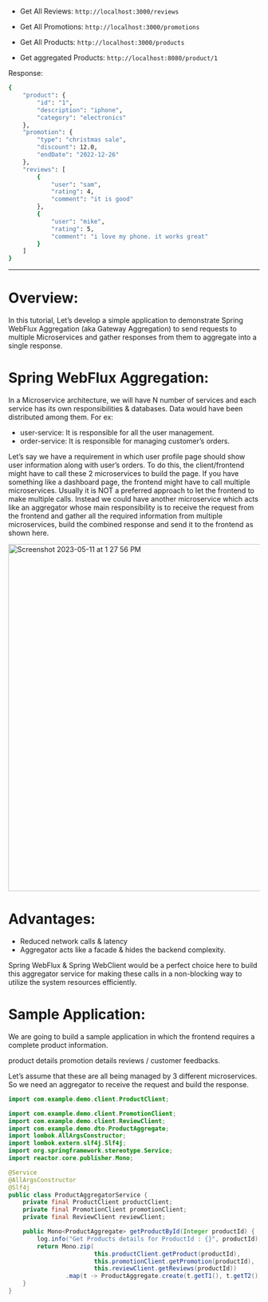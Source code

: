 #

- Get All Reviews: `http://localhost:3000/reviews`

- Get All Promotions: `http://localhost:3000/promotions`

- Get All Products: `http://localhost:3000/products`

- Get aggregated Products: `http://localhost:8080/product/1`

Response:

```sh
{
    "product": {
        "id": "1",
        "description": "iphone",
        "category": "electronics"
    },
    "promotion": {
        "type": "christmas sale",
        "discount": 12.0,
        "endDate": "2022-12-26"
    },
    "reviews": [
        {
            "user": "sam",
            "rating": 4,
            "comment": "it is good"
        },
        {
            "user": "mike",
            "rating": 5,
            "comment": "i love my phone. it works great"
        }
    ]
}
```
-----------

# Overview:
In this tutorial, Let’s develop a simple application to demonstrate Spring WebFlux Aggregation (aka Gateway Aggregation) to send requests to multiple Microservices and gather responses from them to aggregate into a single response.

# Spring WebFlux Aggregation:
In a Microservice architecture, we will have N number of services and each service has its own responsibilities & databases. Data would have been distributed among them. For ex:

- user-service: It is responsible for all the user management.
- order-service: It is responsible for managing customer’s orders.

Let’s say we have a requirement in which user profile page should show user information along with user’s orders. To do this, the client/frontend might have to call these 2 microservices to build the page. If you have something like a dashboard page, the frontend might have to call multiple microservices. Usually it is NOT a preferred approach to let the frontend to make multiple calls. Instead we could have another microservice which acts like an aggregator whose main responsibility is to receive the request from the frontend and gather all the  required information from multiple microservices, build the combined response and send it to the frontend as shown here.

<img width="695" alt="Screenshot 2023-05-11 at 1 27 56 PM" src="https://github.com/javaHelper/spring-boot-advance-demos/assets/54174687/1f37f215-2f4c-4e8d-8fb0-ff26a42540bd">

# Advantages:
- Reduced network calls & latency
- Aggregator acts like a facade & hides the backend complexity.

Spring WebFlux & Spring WebClient would be a perfect choice here to build this aggregator service for making these calls in a non-blocking way to utilize the system resources efficiently.

# Sample Application:
We are going to build a sample application in which the frontend requires a complete product information.

product details
promotion details
reviews / customer feedbacks.

Let’s assume that these are all being managed by 3 different microservices. So we need an aggregator to receive the request and build the response.



```java
import com.example.demo.client.ProductClient;

import com.example.demo.client.PromotionClient;
import com.example.demo.client.ReviewClient;
import com.example.demo.dto.ProductAggregate;
import lombok.AllArgsConstructor;
import lombok.extern.slf4j.Slf4j;
import org.springframework.stereotype.Service;
import reactor.core.publisher.Mono;

@Service
@AllArgsConstructor
@Slf4j
public class ProductAggregatorService {
    private final ProductClient productClient;
    private final PromotionClient promotionClient;
    private final ReviewClient reviewClient;

    public Mono<ProductAggregate> getProductById(Integer productId) {
        log.info("Get Products details for ProductId : {}", productId);
        return Mono.zip(
                        this.productClient.getProduct(productId),
                        this.promotionClient.getPromotion(productId),
                        this.reviewClient.getReviews(productId))
                .map(t -> ProductAggregate.create(t.getT1(), t.getT2(), t.getT3()));
    }
}
```

